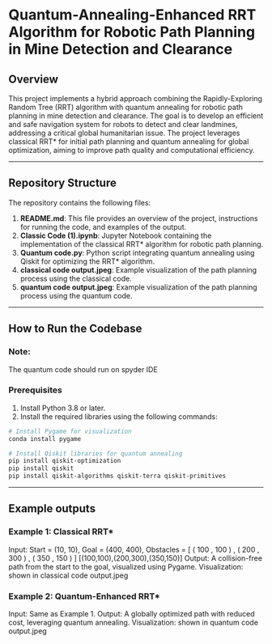 # Quantum-Annealing-Enhanced RRT Algorithm for Robotic Path Planning in Mine Detection and Clearance

## Overview
This project implements a hybrid approach combining the Rapidly-Exploring Random Tree (RRT) algorithm with quantum annealing for robotic path planning in mine detection and clearance. The goal is to develop an efficient and safe navigation system for robots to detect and clear landmines, addressing a critical global humanitarian issue. The project leverages classical RRT* for initial path planning and quantum annealing for global optimization, aiming to improve path quality and computational efficiency.

---

## Repository Structure
The repository contains the following files:

1. **README.md**: This file provides an overview of the project, instructions for running the code, and examples of the output.
2. **Classic Code (1).ipynb**: Jupyter Notebook containing the implementation of the classical RRT* algorithm for robotic path planning.
3. **Quantum code.py**: Python script integrating quantum annealing using Qiskit for optimizing the RRT* algorithm.
4. **classical code output.jpeg**: Example visualization of the path planning process using the classical code.
5. **quantum code output.jpeg**: Example visualization of the path planning process using the quantum code.

---

## How to Run the Codebase

### Note:
The quantum code should run on spyder IDE

### Prerequisites
1. Install Python 3.8 or later.
2. Install the required libraries using the following commands:

```bash
# Install Pygame for visualization
conda install pygame

# Install Qiskit libraries for quantum annealing
pip install qiskit-optimization
pip install qiskit
pip install qiskit-algorithms qiskit-terra qiskit-primitives

```

---

## Example outputs

### Example 1: Classical RRT* 
Input: Start = (10, 10), Goal = (400, 400), Obstacles = [ ( 100 , 100 ) , ( 200 , 300 ) , ( 350 , 150 ) ] [(100,100),(200,300),(350,150)] Output: A collision-free path from the start to the goal, visualized using Pygame.
Visualization: shown in classical code output.jpeg

### Example 2: Quantum-Enhanced RRT* 
Input: Same as Example 1. 
Output: A globally optimized path with reduced cost, leveraging quantum annealing.
Visualization: shown in quantum code output.jpeg


